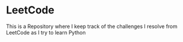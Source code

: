 # LeetCode

This is a Repository where I keep track of the challenges I resolve from LeetCode as I try to learn Python
